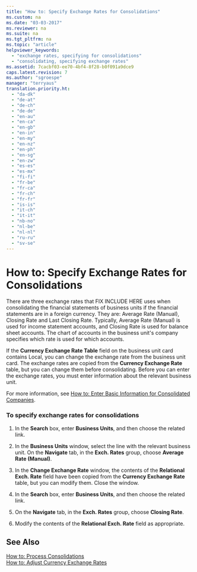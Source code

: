 ```yaml
---
title: "How to: Specify Exchange Rates for Consolidations"
ms.custom: na
ms.date: "03-03-2017"
ms.reviewer: na
ms.suite: na
ms.tgt_pltfrm: na
ms.topic: "article"
helpviewer_keywords: 
  - "exchange rates, specifying for consolidations"
  - "consolidating, specifying exchange rates"
ms.assetid: 7cacbf03-ee70-4bf4-8f28-b0f091a9dce9
caps.latest.revision: 7
ms.author: "sgroespe"
manager: "terryaus"
translation.priority.ht: 
  - "da-dk"
  - "de-at"
  - "de-ch"
  - "de-de"
  - "en-au"
  - "en-ca"
  - "en-gb"
  - "en-in"
  - "en-my"
  - "en-nz"
  - "en-ph"
  - "en-sg"
  - "en-zw"
  - "es-es"
  - "es-mx"
  - "fi-fi"
  - "fr-be"
  - "fr-ca"
  - "fr-ch"
  - "fr-fr"
  - "is-is"
  - "it-ch"
  - "it-it"
  - "nb-no"
  - "nl-be"
  - "nl-nl"
  - "ru-ru"
  - "sv-se"
---
```

# How to: Specify Exchange Rates for Consolidations
There are three exchange rates that FIX INCLUDE HERE<!--[!INCLUDE[navnow](../ApplicationDesign/includes/navnow_md.md)] --> uses when consolidating the financial statements of business units if the financial statements are in a foreign currency. They are:  Average Rate \(Manual\), Closing Rate and Last Closing Rate. Typically, Average Rate \(Manual\) is used for income statement accounts, and Closing Rate is used for balance sheet accounts. The chart of accounts in the business unit's company specifies which rate is used for which accounts.  
  
 If the **Currency Exchange Rate Table** field on the business unit card contains Local, you can change the exchange rate from the business unit card. The exchange rates are copied from the **Currency Exchange Rate** table, but you can change them before consolidating. Before you can enter the exchange rates, you must enter information about the relevant business unit.  
  
 For more information, see [How to: Enter Basic Information for Consolidated Companies](../Finance/how-to-enter-basic-information-for-consolidated-companies.md).  
  
### To specify exchange rates for consolidations  
  
1.  In the **Search** box, enter **Business Units**, and then choose the related link.  
  
2.  In the **Business Units** window, select the line with the relevant business unit. On the **Navigate** tab, in the **Exch. Rates** group, choose **Average Rate \(Manual\)**.  
  
3.  In the **Change Exchange Rate** window, the contents of the **Relational Exch. Rate** field have been copied from the **Currency Exchange Rate** table, but you can modify them. Close the window.  
  
4.  In the **Search** box, enter **Business Units**, and then choose the related link.  
  
5.  On the **Navigate** tab, in the **Exch. Rates** group, choose **Closing Rate**.  
  
6.  Modify the contents of the **Relational Exch. Rate** field as appropriate.  
  
## See Also  
 [How to: Process Consolidations](../Finance/how-to-process-consolidations.md)   
 [How to: Adjust Currency Exchange Rates](../Finance/how-to-adjust-currency-exchange-rates.md)